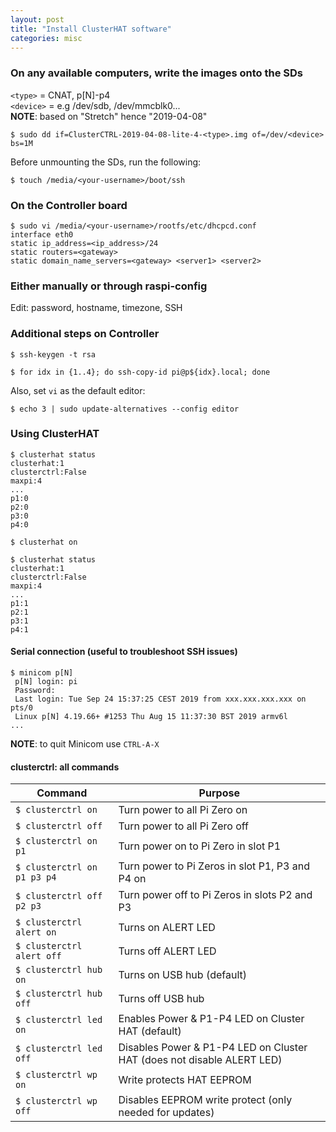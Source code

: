 ```yaml
---
layout: post
title: "Install ClusterHAT software"
categories: misc
---
```


### On any available computers, write the images onto the SDs
`<type>` = CNAT, p[N]-p4<br/>
`<device>` = e.g /dev/sdb, /dev/mmcblk0...<br/>
**NOTE**: based on "Stretch" hence "2019-04-08"
```
$ sudo dd if=ClusterCTRL-2019-04-08-lite-4-<type>.img of=/dev/<device> bs=1M
```

Before unmounting the SDs, run the following:
```
$ touch /media/<your-username>/boot/ssh
```

### On the Controller board
```
$ sudo vi /media/<your-username>/rootfs/etc/dhcpcd.conf
interface eth0
static ip_address=<ip_address>/24
static routers=<gateway>
static domain_name_servers=<gateway> <server1> <server2>
```

### Either manually or through raspi-config
Edit: password, hostname, timezone, SSH

### Additional steps on Controller
```
$ ssh-keygen -t rsa

$ for idx in {1..4}; do ssh-copy-id pi@p${idx}.local; done
```

Also, set `vi` as the default editor:
```
$ echo 3 | sudo update-alternatives --config editor
```

### Using ClusterHAT
```
$ clusterhat status
clusterhat:1
clusterctrl:False
maxpi:4
...
p1:0
p2:0
p3:0
p4:0

$ clusterhat on

$ clusterhat status
clusterhat:1
clusterctrl:False
maxpi:4
...
p1:1
p2:1
p3:1
p4:1
```

#### Serial connection (useful to troubleshoot SSH issues)
```
$ minicom p[N]
 p[N] login: pi
 Password:
 Last login: Tue Sep 24 15:37:25 CEST 2019 from xxx.xxx.xxx.xxx on pts/0
 Linux p[N] 4.19.66+ #1253 Thu Aug 15 11:37:30 BST 2019 armv6l
...
```
**NOTE**: to quit Minicom use `CTRL-A-X`

#### clusterctrl: all commands

Command                      | Purpose
---------------------------- | ----------------------------
`$ clusterctrl on`           | Turn power to all Pi Zero on
`$ clusterctrl off`          | Turn power to all Pi Zero off
`$ clusterctrl on p1`        | Turn power on to Pi Zero in slot P1
`$ clusterctrl on p1 p3 p4`  | Turn power to Pi Zeros in slot P1, P3 and P4 on
`$ clusterctrl off p2 p3`    | Turn power off to Pi Zeros in slots P2 and P3
`$ clusterctrl alert on`     | Turns on ALERT LED
`$ clusterctrl alert off`    | Turns off ALERT LED
`$ clusterctrl hub on`       | Turns on USB hub (default)
`$ clusterctrl hub off`      | Turns off USB hub
`$ clusterctrl led on`       | Enables Power & P1-P4 LED on Cluster HAT (default)  
`$ clusterctrl led off`      | Disables Power & P1-P4 LED on Cluster HAT (does not disable ALERT LED)
`$ clusterctrl wp on`        | Write protects HAT EEPROM
`$ clusterctrl wp off`       | Disables EEPROM write protect (only needed for updates)

